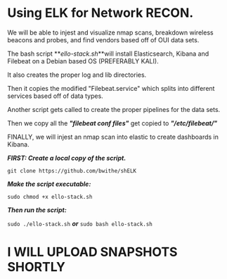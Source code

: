 # Using ELK for Network RECON.
We will be able to injest and visualize nmap scans, breakdown wireless beacons and probes, and find vendors based off of OUI data sets.

The bash script **_ello-stack.sh_**will install Elasticsearch, Kibana and Filebeat on a Debian based OS (PREFERABLY KALI). 

It also creates the proper log and lib directories.

Then it copies the modified "Filebeat.service" which splits into different services based off of data types.

Another script gets called to create the proper pipelines for the data sets.

Then we copy all the **_"filebeat conf files"_** get copied to **_"/etc/filebeat/"_**

FINALLY, we will injest an nmap scan into elastic to create dashboards in Kibana.

**_FIRST: Create a local copy of the script._**

```git clone https://github.com/bwithe/shELK```

**_Make the script executable:_**

```sudo chmod +x ello-stack.sh```

**_Then run the script:_**

```sudo ./ello-stack.sh``` **_or_** ```sudo bash ello-stack.sh```

# I WILL UPLOAD SNAPSHOTS SHORTLY #
